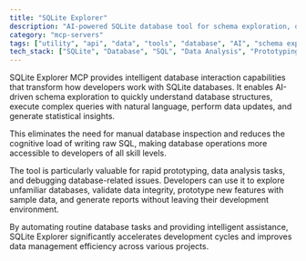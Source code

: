 ```yaml
---
title: "SQLite Explorer"
description: "AI-powered SQLite database tool for schema exploration, querying, and data analysis to accelerate development workflows."
category: "mcp-servers"
tags: ["utility", "api", "data", "tools", "database", "AI", "schema exploration", "natural language processing", "prototyping", "report generation"]
tech_stack: ["SQLite", "Database", "SQL", "Data Analysis", "Prototyping", "AI-driven tools", "Natural Language Processing"]
---
```


SQLite Explorer MCP provides intelligent database interaction capabilities that transform how developers work with SQLite databases. It enables AI-driven schema exploration to quickly understand database structures, execute complex queries with natural language, perform data updates, and generate statistical insights. 

This eliminates the need for manual database inspection and reduces the cognitive load of writing raw SQL, making database operations more accessible to developers of all skill levels.

The tool is particularly valuable for rapid prototyping, data analysis tasks, and debugging database-related issues. Developers can use it to explore unfamiliar databases, validate data integrity, prototype new features with sample data, and generate reports without leaving their development environment. 

By automating routine database tasks and providing intelligent assistance, SQLite Explorer significantly accelerates development cycles and improves data management efficiency across various projects.